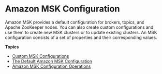 # Amazon MSK Configuration<a name="msk-configuration"></a>

Amazon MSK provides a default configuration for brokers, topics, and Apache ZooKeeper nodes\. You can also create custom configurations and use them to create new MSK clusters or to update existing clusters\. An MSK configuration consists of a set of properties and their corresponding values\.

**Topics**
+ [Custom MSK Configurations](msk-configuration-properties.md)
+ [The Default Amazon MSK Configuration](msk-default-configuration.md)
+ [Amazon MSK Configuration Operations](msk-configuration-operations.md)